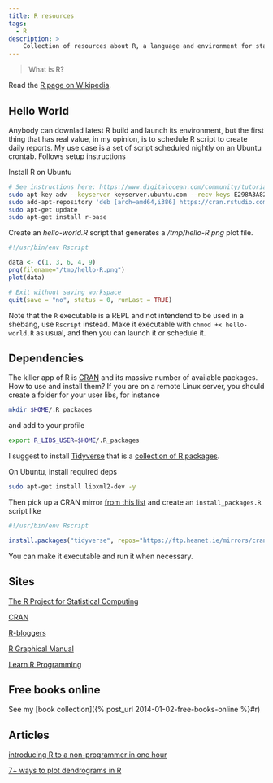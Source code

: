 ```yaml
---
title: R resources
tags:
  - R
description: >
    Collection of resources about R, a language and environment for statistical computing and graphics.
---
```


> What is R?

Read the [R page on Wikipedia](http://en.wikipedia.org/wiki/R_(programming_language)).

## Hello World

Anybody can downlad latest R build and launch its environment, but the
first thing that has real value, in my opinion, is to schedule R script to create daily reports. My use case is a set of script scheduled nightly on an Ubuntu crontab. Follows setup instructions

Install R on Ubuntu

```bash
# See instructions here: https://www.digitalocean.com/community/tutorials/how-to-install-r-on-ubuntu-16-04-2
sudo apt-key adv --keyserver keyserver.ubuntu.com --recv-keys E298A3A825C0D65DFD57CBB651716619E084DAB9
sudo add-apt-repository 'deb [arch=amd64,i386] https://cran.rstudio.com/bin/linux/ubuntu xenial/'
sudo apt-get update
sudo apt-get install r-base
```

Create an *hello-world.R* script that generates a */tmp/hello-R.png* plot file.

```R
#!/usr/bin/env Rscript

data <- c(1, 3, 6, 4, 9)
png(filename="/tmp/hello-R.png")
plot(data)

# Exit without saving workspace
quit(save = "no", status = 0, runLast = TRUE)
```

Note that the `R` executable is a REPL and not intendend to be used in a shebang, use `Rscript` instead.
Make it executable with `chmod +x hello-world.R` as usual, and then you can launch it or schedule it.

## Dependencies

The killer app of R is [CRAN] and its massive number of available packages.
How to use and install them? If you are on a remote Linux server, you
should create a folder for your user libs, for instance

```bash
mkdir $HOME/.R_packages
```

and add to your profile

```bash
export R_LIBS_USER=$HOME/.R_packages
```

I suggest to install [Tidyverse](https://www.tidyverse.org/) that is a
[collection of R packages](https://www.tidyverse.org/packages/).

On Ubuntu, install required deps

```bash
sudo apt-get install libxml2-dev -y
```

Then pick up a CRAN mirror [from this list](https://cran.r-project.org/mirrors.html)
and create an `install_packages.R` script like

```R
#!/usr/bin/env Rscript

install.packages("tidyverse", repos="https://ftp.heanet.ie/mirrors/cran.r-project.org/")
```

You can make it executable and run it when necessary.

## Sites

[The R Project for Statistical Computing](http://www.r-project.org/)

[CRAN](http://www.r-project.org/)

[R-bloggers](http://www.r-bloggers.com/)

[R Graphical Manual](http://rgm3.lab.nig.ac.jp/RGM/top)

[Learn R Programming](https://www.programiz.com/r-programming)

## Free books online

See my [book collection]({% post_url 2014-01-02-free-books-online %}#r)

## Articles

[introducing R to a non-programmer in one hour](http://alyssafrazee.com/introducing-R.html)

[7+ ways to plot dendrograms in R](http://gastonsanchez.com/blog/how-to/2012/10/03/Dendrograms.html)

[CRAN]: "https://cran.r-project.org" "CRAN"
